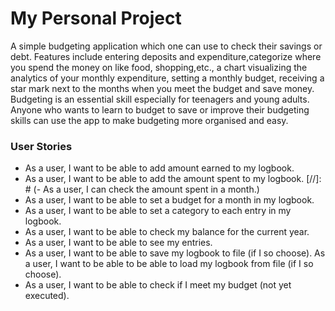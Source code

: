 # My Personal Project

 A simple budgeting application which one can use to check their savings or debt. Features include 
entering deposits and expenditure,categorize where you spend the money on like food, shopping,etc., a chart visualizing
the analytics of your monthly expenditure, setting a monthly budget, receiving a star mark next to the months when
you meet the budget and save money. Budgeting is an essential skill especially for teenagers and young adults. Anyone
who wants to learn to budget to save or improve their budgeting skills can use the app to make budgeting more organised
and easy.


### User Stories
- As a user, I want to be able to add amount earned to my logbook.
- As a user, I want to be able to add the amount spent to my logbook.
[//]: # (- As a user, I can check the amount spent in a month.)
- As a user, I want to be able to set a budget for a month in my logbook.
- As a user, I want to be able to set a category to each entry in my logbook.
- As a user, I want to be able to check my balance for the current year.
- As a user, I want to be able to see my entries.
- As a user, I want to be able to save my logbook to file (if I so choose).
  As a user, I want to be able to be able to load my logbook from file (if I so choose).
- As a user, I want to be able to check if I meet my budget (not yet executed).

 